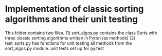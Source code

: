 # Implementation of classic sorting algorithms and their unit testing
This folder contains two files. (1) sort_algos.py contains the class Sorts with three classic sorting algorithms written in Pyton (as methods)
(2) test_sorts.py has functions for unit testing all methods from the sort_algos.py module. unit tests set up for py.test
